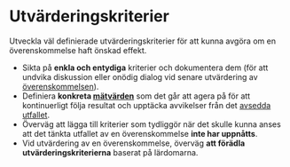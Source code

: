 # Utvärderingskriterier

<summary>
Utveckla väl definierade utvärderingskriterier för att kunna avgöra om en överenskommelse haft önskad effekt.
</summary>

- Sikta på **enkla och entydiga** kriterier och dokumentera dem (för att undvika diskussion eller onödig dialog vid senare utvärdering av [överenskommelsen](glossary:agreement)).
- Definiera **konkreta [mätvärden](glossary:metric)** som det går att agera på för att kontinuerligt följa resultat och upptäcka avvikelser från det [avsedda utfallet](glossary:intended-outcome).
- Överväg att lägga till kriterier som tydliggör när det skulle kunna anses att det tänkta utfallet av en överenskommelse **inte har uppnåtts**.
- Vid utvärdering av en överenskommelse, överväg **att förädla utvärderingskriterierna** baserat på lärdomarna.